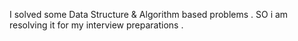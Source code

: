I solved some Data Structure & Algorithm based problems . SO i am resolving it for my interview preparations .
